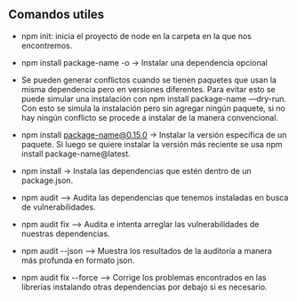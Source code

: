 ## Comandos utiles

- npm init: inicia el proyecto de node en la carpeta en la que nos encontremos.

- npm install package-name -o → Instalar una dependencia opcional

- Se pueden generar conflictos cuando se tienen paquetes que usan la misma dependencia pero en versiones diferentes. Para evitar esto se puede simular una instalación con npm install package-name —dry-run. Con esto se simula la instalación pero sin agregar ningún paquete, si no hay ningún conflicto se procede a instalar de la manera convencional.

- npm install package-name@0.15.0 → Instalar la versión especifica de un paquete. Si luego se quiere instalar la versión más reciente se usa npm install package-name@latest.

- npm install → Instala las dependencias que estén dentro de un package.json.

- npm audit --> Audita las dependencias que tenemos instaladas en busca de vulnerabilidades.

- npm audit fix --> Audita e intenta arreglar las vulnerabilidades de nuestras dependencias.

- npm audit --json --> Muestra los resultados de la auditoría a manera más profunda en formato json.

- npm audit fix --force --> Corrige los problemas encontrados en las librerías instalando otras dependencias por debajo si es necesario.
